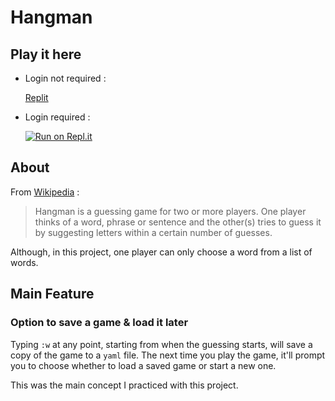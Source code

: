 # Hangman

## Play it here

- Login not required :

  [Replit](https://replit.com/@Jee-El/Hangman?v=1)

- Login required :

  [![Run on Repl.it](https://replit.com/badge/github/Jee-El/hangman)](https://replit.com/new/github/Jee-El/hangman)

## About
From [Wikipedia](https://en.wikipedia.org/wiki/Hangman_(game)) :
> Hangman is a guessing game for two or more players. One player thinks of a word, phrase or sentence and the other(s) tries to guess it by suggesting letters within a certain number of guesses.

Although, in this project, one player can only choose a word from a list of words.

## Main Feature

### Option to save a game & load it later

Typing `:w` at any point, starting from when the guessing starts, will save a copy of the game to a `yaml` file. The next time you play the game, it'll prompt you to choose whether to load a saved game or start a new one.

This was the main concept I practiced with this project.
